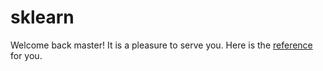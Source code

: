 # sklearn

Welcome back master! It is a pleasure to serve you. Here is the [reference](https://sites.google.com/airasia.com/aaa-mohe-data-b4) for you.
